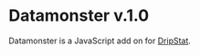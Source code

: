 Datamonster v.1.0
============

Datamonster is a JavaScript add on for [DripStat](https://dripstat.com/game/).
